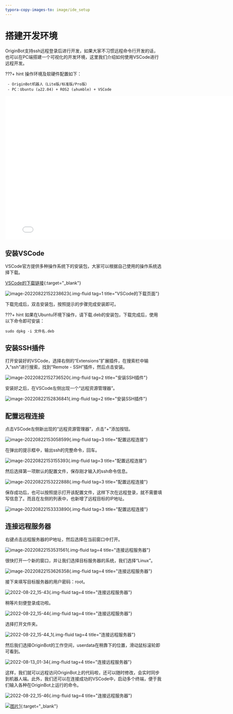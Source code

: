 ```yaml
---
typora-copy-images-to: image/ide_setup
---
```


# **搭建开发环境**

OriginBot支持ssh远程登录后进行开发，如果大家不习惯远程命令行开发的话，也可以在PC端搭建一个可视化的开发环境，这里我们介绍如何使用VSCode进行远程开发。

???+ hint
    操作环境及软硬件配置如下：
    

     - OriginBot机器人（Lite版/标准版/Pro版）
     - PC：Ubuntu (≥22.04) + ROS2 (≥humble) + VSCode

<iframe
  src="//player.bilibili.com/player.html?aid=516658213&bvid=BV1eg411a7A9&cid=866084309&page=9autoplay=0"
  scrolling="no"
  border="0"
  width="800px"
  height="460px"
  frameborder="no"
  framespacing="0"
  allowfullscreen="true"
>
</iframe>



## **安装VSCode**

VSCode官方提供多种操作系统下的安装包，大家可以根据自己使用的操作系统选择下载。

[VSCode的下载链接](https://code.visualstudio.com/Download){:target="_blank"}

![image-20220822152238623](../assets/img/ide_setup/image-20220822152238623.png){.img-fluid tag=1 title="VSCode的下载页面"}

下载完成后，双击安装包，按照提示的步骤完成安装即可。

???+ hint
    如果在Ubuntu环境下操作，请下载.deb的安装包，下载完成后，使用以下命令即可安装：

    sudo dpkg -i 文件名.deb



## **安装SSH插件**

打开安装好的VSCode，选择右侧的“Extensions”扩展插件，在搜索栏中输入“ssh”进行搜索，找到“Remote - SSH”插件，然后点击安装。

![image-20220822152736520](../assets/img/ide_setup/image-20220822152537350.png){.img-fluid tag=2 title="安装SSH插件"}



安装好之后，在VSCode左侧出现一个“远程资源管理器”。

![image-20220822152836841](../assets/img/ide_setup/image-20220822152836841.png){.img-fluid tag=2 title="安装SSH插件"}



## **配置远程连接**

点击VSCode左侧新出现的“远程资源管理器”，点击“+”添加按钮。

![image-20220822153058599](../assets/img/ide_setup/image-20220822153058599.png){.img-fluid tag=3 title="配置远程连接"}



在弹出的提示框中，输出ssh的完整命令，回车。

![image-20220822153155393](../assets/img/ide_setup/image-20220822153155393.png){.img-fluid tag=3 title="配置远程连接"}



然后选择第一项默认的配置文件，保存刚才输入的ssh命令信息。

![image-20220822153222888](../assets/img/ide_setup/image-20220822153222888.png){.img-fluid tag=3 title="配置远程连接"}



保存成功后，也可以按照提示打开该配置文件，这样下次在远程登录，就不需要填写信息了。而且在左侧的列表中，也新增了远程目标的IP地址。

![image-20220822153333890](../assets/img/ide_setup/image-20220822153333890.png){.img-fluid tag=3 title="配置远程连接"}



## **连接远程服务器**

右键点击远程服务器的IP地址，然后选择在当前窗口中打开。

![image-20220822153531561](../assets/img/ide_setup/image-20220822153531561.png){.img-fluid tag=4 title="连接远程服务器"}



很快打开一个新的窗口，并让我们选择目标服务器的系统，我们选择“Linux”。

![image-20220822153626358](../assets/img/ide_setup/image-20220822153626358.png){.img-fluid tag=4 title="连接远程服务器"}



接下来填写目标服务器的用户密码：root。

![2022-08-22_15-43](../assets/img/ide_setup/2022-08-22_15-43.png){.img-fluid tag=4 title="连接远程服务器"}

稍等片刻便登录成功啦。

![2022-08-22_15-44](../assets/img/ide_setup/2022-08-22_15-44.png){.img-fluid tag=4 title="连接远程服务器"}

选择打开文件夹。

![2022-08-22_15-44_1](../assets/img/ide_setup/2022-08-22_15-44_1.png){.img-fluid tag=4 title="连接远程服务器"}

然后我们选择OriginBot的工作空间，userdata在稍靠下的位置，滑动鼠标滚轮即可看到。

![2022-08-13_01-34](../assets/img/ide_setup/2022-08-13_01-34.png){.img-fluid tag=4 title="连接远程服务器"}



这样，我们就可以远程访问OriginBot上的代码啦，还可以随时修改，会实时同步到机器人端。此外，我们还可以在连接成功的VSCode中，启动多个终端，便于我们输入各种在OriginBot上运行的命令。

![2022-08-22_15-46](../assets/img/ide_setup/2022-08-22_15-46.png){.img-fluid tag=4 title="连接远程服务器"}

[![图片1](../assets/img/footer.png)](https://www.guyuehome.com/){:target="_blank"}

